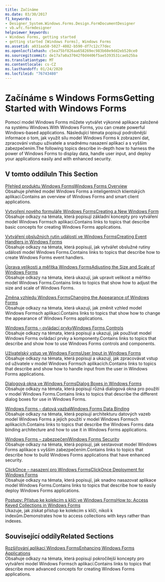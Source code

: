 ```yaml
---
title: Začínáme
ms.date: 03/30/2017
f1_keywords:
- Designer_System.Windows.Forms.Design.FormDocumentDesigner
- vb.wfc.formdesigner
helpviewer_keywords:
- Windows Forms, getting started
- getting started [Windows Forms], Windows Forms
ms.assetid: a031aa58-5027-4082-b590-df7c12c77dec
ms.openlocfilehash: c5ea75bf826aa658269ec983b60e9dd2eb520ce0
ms.sourcegitcommit: de17a7a0a37042f0d4406f5ae5393531caeb25ba
ms.translationtype: MT
ms.contentlocale: cs-CZ
ms.lasthandoff: 01/24/2020
ms.locfileid: "76743480"
---
```

# <a name="getting-started-with-windows-forms"></a><span data-ttu-id="1feba-102">Začínáme s Windows Forms</span><span class="sxs-lookup"><span data-stu-id="1feba-102">Getting Started with Windows Forms</span></span>
<span data-ttu-id="1feba-103">Pomocí model Windows Forms můžete vytvářet výkonné aplikace založené na systému Windows.</span><span class="sxs-lookup"><span data-stu-id="1feba-103">With Windows Forms, you can create powerful Windows-based applications.</span></span> <span data-ttu-id="1feba-104">Následující témata popisují podrobnější informace o tom, jak využít sílu model Windows Forms k zobrazení dat, zpracování vstupu uživatele a snadnému nasazení aplikací a s vyšším zabezpečením.</span><span class="sxs-lookup"><span data-stu-id="1feba-104">The following topics describe in-depth how to harness the power of Windows Forms to display data, handle user input, and deploy your applications easily and with enhanced security.</span></span>  
  
## <a name="in-this-section"></a><span data-ttu-id="1feba-105">V tomto oddílu</span><span class="sxs-lookup"><span data-stu-id="1feba-105">In This Section</span></span>  
 [<span data-ttu-id="1feba-106">Přehled produktu Windows Forms</span><span class="sxs-lookup"><span data-stu-id="1feba-106">Windows Forms Overview</span></span>](windows-forms-overview.md)  
 <span data-ttu-id="1feba-107">Obsahuje přehled model Windows Forms a inteligentních klientských aplikací.</span><span class="sxs-lookup"><span data-stu-id="1feba-107">Contains an overview of Windows Forms and smart client applications.</span></span>  
  
 [<span data-ttu-id="1feba-108">Vytvoření nového formuláře Windows Forms</span><span class="sxs-lookup"><span data-stu-id="1feba-108">Creating a New Windows Form</span></span>](creating-a-new-windows-form.md)  
 <span data-ttu-id="1feba-109">Obsahuje odkazy na témata, která popisují základní koncepty pro vytváření model Windows Formsch aplikací.</span><span class="sxs-lookup"><span data-stu-id="1feba-109">Contains links to topics that describe basic concepts for creating Windows Forms applications.</span></span>  
  
 [<span data-ttu-id="1feba-110">Vytváření obslužných rutin událostí ve Windows Forms</span><span class="sxs-lookup"><span data-stu-id="1feba-110">Creating Event Handlers in Windows Forms</span></span>](creating-event-handlers-in-windows-forms.md)  
 <span data-ttu-id="1feba-111">Obsahuje odkazy na témata, která popisují, jak vytvářet obslužné rutiny událostí model Windows Forms.</span><span class="sxs-lookup"><span data-stu-id="1feba-111">Contains links to topics that describe how to create Windows Forms event handlers.</span></span>  
  
 [<span data-ttu-id="1feba-112">Úprava velikosti a měřítka Windows Forms</span><span class="sxs-lookup"><span data-stu-id="1feba-112">Adjusting the Size and Scale of Windows Forms</span></span>](adjusting-the-size-and-scale-of-windows-forms.md)  
 <span data-ttu-id="1feba-113">Obsahuje odkazy na témata, která ukazují, jak upravit velikost a měřítko model Windows Forms.</span><span class="sxs-lookup"><span data-stu-id="1feba-113">Contains links to topics that show how to adjust the size and scale of Windows Forms.</span></span>  
  
 [<span data-ttu-id="1feba-114">Změna vzhledu Windows Forms</span><span class="sxs-lookup"><span data-stu-id="1feba-114">Changing the Appearance of Windows Forms</span></span>](changing-the-appearance-of-windows-forms.md)  
 <span data-ttu-id="1feba-115">Obsahuje odkazy na témata, která ukazují, jak změnit vzhled model Windows Formsch aplikací.</span><span class="sxs-lookup"><span data-stu-id="1feba-115">Contains links to topics that show how to change the appearance of Windows Forms applications.</span></span>  
  
 [<span data-ttu-id="1feba-116">Windows Forms – ovládací prvky</span><span class="sxs-lookup"><span data-stu-id="1feba-116">Windows Forms Controls</span></span>](./controls/index.md)  
 <span data-ttu-id="1feba-117">Obsahuje odkazy na témata, která popisují a ukazují, jak používat model Windows Forms ovládací prvky a komponenty.</span><span class="sxs-lookup"><span data-stu-id="1feba-117">Contains links to topics that describe and show how to use Windows Forms controls and components.</span></span>  
  
 [<span data-ttu-id="1feba-118">Uživatelský vstup ve Windows Forms</span><span class="sxs-lookup"><span data-stu-id="1feba-118">User Input in Windows Forms</span></span>](user-input-in-windows-forms.md)  
 <span data-ttu-id="1feba-119">Obsahuje odkazy na témata, která popisují a ukazují, jak zpracovávat vstup od uživatele v model Windows Formsch aplikacích.</span><span class="sxs-lookup"><span data-stu-id="1feba-119">Contains links to topics that describe and show how to handle input from the user in Windows Forms applications.</span></span>  
  
 [<span data-ttu-id="1feba-120">Dialogová okna ve Windows Forms</span><span class="sxs-lookup"><span data-stu-id="1feba-120">Dialog Boxes in Windows Forms</span></span>](dialog-boxes-in-windows-forms.md)  
 <span data-ttu-id="1feba-121">Obsahuje odkazy na témata, která popisují různá dialogová okna pro použití v model Windows Forms.</span><span class="sxs-lookup"><span data-stu-id="1feba-121">Contains links to topics that describe the different dialog boxes for use in Windows Forms.</span></span>  
  
 [<span data-ttu-id="1feba-122">Windows Forms – datová vazba</span><span class="sxs-lookup"><span data-stu-id="1feba-122">Windows Forms Data Binding</span></span>](windows-forms-data-binding.md)  
 <span data-ttu-id="1feba-123">Obsahuje odkazy na témata, která popisují architekturu datových vazeb model Windows Forms a jejich použití v model Windows Formsch aplikacích.</span><span class="sxs-lookup"><span data-stu-id="1feba-123">Contains links to topics that describe the Windows Forms data binding architecture and how to use it in Windows Forms applications.</span></span>  
  
 [<span data-ttu-id="1feba-124">Windows Forms – zabezpečení</span><span class="sxs-lookup"><span data-stu-id="1feba-124">Windows Forms Security</span></span>](windows-forms-security.md)  
 <span data-ttu-id="1feba-125">Obsahuje odkazy na témata, která popisují, jak sestavovat model Windows Forms aplikace s vyšším zabezpečením.</span><span class="sxs-lookup"><span data-stu-id="1feba-125">Contains links to topics that describe how to build Windows Forms applications that have enhanced security.</span></span>  
  
 [<span data-ttu-id="1feba-126">ClickOnce – nasazení pro Windows Forms</span><span class="sxs-lookup"><span data-stu-id="1feba-126">ClickOnce Deployment for Windows Forms</span></span>](clickonce-deployment-for-windows-forms.md)  
 <span data-ttu-id="1feba-127">Obsahuje odkazy na témata, která popisují, jak snadno nasazovat aplikace model Windows Forms.</span><span class="sxs-lookup"><span data-stu-id="1feba-127">Contains links to topics that describe how to easily deploy Windows Forms applications.</span></span>  
  
 [<span data-ttu-id="1feba-128">Postupy: Přístup ke kolekcím s klíči ve Windows Forms</span><span class="sxs-lookup"><span data-stu-id="1feba-128">How to: Access Keyed Collections in Windows Forms</span></span>](how-to-access-keyed-collections-in-windows-forms.md)  
 <span data-ttu-id="1feba-129">Ukazuje, jak získat přístup ke kolekcím s klíči, nikoli k indexům.</span><span class="sxs-lookup"><span data-stu-id="1feba-129">Demonstrates how to access collections with keys rather than indexes.</span></span>  
  
## <a name="related-sections"></a><span data-ttu-id="1feba-130">Související oddíly</span><span class="sxs-lookup"><span data-stu-id="1feba-130">Related Sections</span></span>  
 [<span data-ttu-id="1feba-131">Rozšiřování aplikací Windows Forms</span><span class="sxs-lookup"><span data-stu-id="1feba-131">Enhancing Windows Forms Applications</span></span>](./advanced/index.md)  
 <span data-ttu-id="1feba-132">Obsahuje odkazy na témata, která popisují pokročilejší koncepty pro vytváření model Windows Formsch aplikací.</span><span class="sxs-lookup"><span data-stu-id="1feba-132">Contains links to topics that describe more advanced concepts for creating Windows Forms applications.</span></span>

